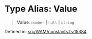 # Type Alias: Value

> **Value**: `number` \| `null` \| `string`

Defined in: [src/WAM/constants.ts:15384](https://github.com/Fokusdotid/Baileys/blob/982cc5b3c62bfc7b56d2f8f8427b6c1a2dda856f/src/WAM/constants.ts#L15384)
